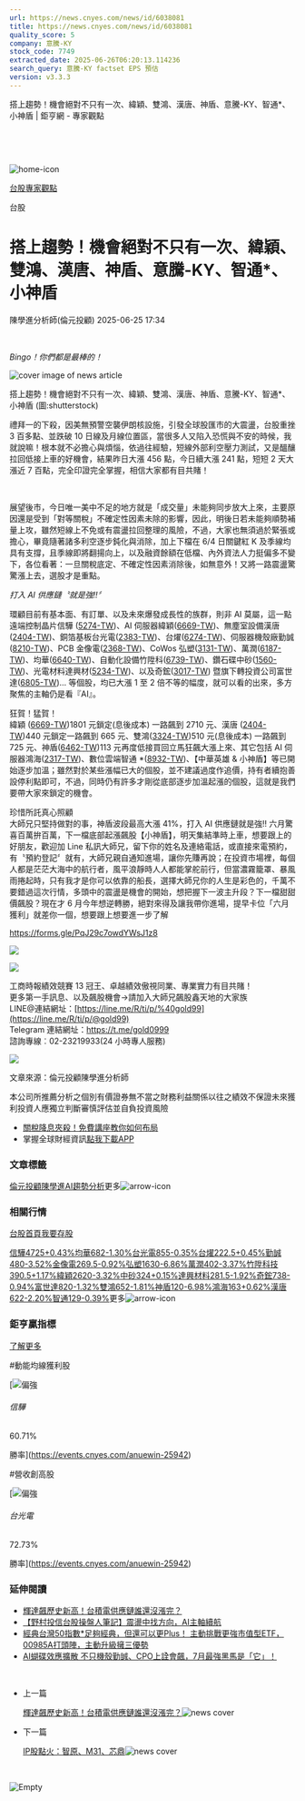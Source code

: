 ```yaml
---
url: https://news.cnyes.com/news/id/6038081
title: https://news.cnyes.com/news/id/6038081
quality_score: 5
company: 意騰-KY
stock_code: 7749
extracted_date: 2025-06-26T06:20:13.114236
search_query: 意騰-KY factset EPS 預估
version: v3.3.3
---
```


搭上趨勢！機會絕對不只有一次、緯穎、雙鴻、漢唐、神盾、意騰-KY、智通\*、小神盾 | 鉅亨網 - 專家觀點

‌

‌

![home-icon](/assets/icons/breadCrumb/symbol-icon-home.svg)

[台股](/news/cat/tw_stock)[專家觀點](/news/cat/stock_report)

台股

# 搭上趨勢！機會絕對不只有一次、緯穎、雙鴻、漢唐、神盾、意騰-KY、智通\*、小神盾

陳學進分析師(倫元投顧) 2025-06-25 17:34

‌

*Bingo！你們都是最棒的！*

![cover image of news article](/_next/image?url=https%3A%2F%2Fcimg.cnyes.cool%2Fprod%2Fnews%2F6038081%2Fl%2F58ffcfe59b896a181ed4a69613b2b083.jpg&w=3840&q=75)

搭上趨勢！機會絕對不只有一次、緯穎、雙鴻、漢唐、神盾、意騰-KY、智通\*、小神盾 (圖:shutterstock)

禮拜一的下殺，因美無預警空襲伊朗核設施，引發全球股匯市的大震盪，台股重挫 3 百多點、並跌破 10 日線及月線位置區，當很多人又陷入恐慌與不安的時候，我就說嘛！根本就不必擔心與煩惱，依過往經驗，短線外部利空壓力測試，又是醞釀拉回低接上車的好機會，結果昨日大漲 456 點，今日續大漲 241 點，短短 2 天大漲近 7 百點，完全印證完全掌握，相信大家都有目共賭！

‌

展望後市，今日唯一美中不足的地方就是「成交量」未能夠同步放大上來，主要原因還是受到「對等關稅」不確定性因素未除的影響，因此，明後日若未能夠順勢補量上攻，雖然短線上不免或有震盪拉回整理的風險，不過，大家也無須過於緊張或擔心，畢竟隨著諸多利空逐步鈍化與消除，加上下檔在 6/4 日關鍵紅 K 及季線均具有支撐，且季線即將翻揚向上，以及融資餘額在低檔、內外資法人力挺偏多不變下，各位看著：一旦關稅底定、不確定性因素消除後，如無意外！又將一路震盪驚驚漲上去，選股才是重點。

*打入 AI 供應鏈〝就是強!!〞*

環顧目前有基本面、有訂單、以及未來爆發成長性的族群，則非 AI 莫屬，這一點遠端控制晶片信驊 ([5274-TW](https://www.cnyes.com/twstock/5274))、AI 伺服器緯穎([6669-TW](https://www.cnyes.com/twstock/6669))、無塵室設備漢唐([2404-TW](https://www.cnyes.com/twstock/2404))、銅箔基板台光電([2383-TW](https://www.cnyes.com/twstock/2383))、台燿([6274-TW](https://www.cnyes.com/twstock/6274))、伺服器機殼廠勤誠([8210-TW](https://www.cnyes.com/twstock/8210))、PCB 金像電([2368-TW](https://www.cnyes.com/twstock/2368))、CoWos 弘塑([3131-TW](https://www.cnyes.com/twstock/3131))、萬潤([6187-TW](https://www.cnyes.com/twstock/6187))、均華([6640-TW](https://www.cnyes.com/twstock/6640))、自動化設備竹陞科([6739-TW](https://www.cnyes.com/twstock/6739))、鑽石碟中砂([1560-TW](https://www.cnyes.com/twstock/1560))、光電材料達興材([5234-TW](https://www.cnyes.com/twstock/5234))、以及奇鋐([3017-TW](https://www.cnyes.com/twstock/3017)) 暨旗下轉投資公司富世達([6805-TW](https://www.cnyes.com/twstock/6805))… 等個股，均已大漲 1 至 2 倍不等的幅度，就可以看的出來，多方聚焦的主軸仍是看『AI』。

狂賀！猛賀！  
緯穎 ([6669-TW](https://www.cnyes.com/twstock/6669))1801 元鎖定(息後成本) 一路飆到 2710 元、漢唐 ([2404-TW](https://www.cnyes.com/twstock/2404))440 元鎖定一路飆到 665 元、雙鴻([3324-TW](https://www.cnyes.com/twstock/3324))510 元(息後成本) 一路飆到 725 元、神盾([6462-TW](https://www.cnyes.com/twstock/6462))113 元再度低接買回立馬狂飆大漲上來、其它包括 AI 伺服器鴻海([2317-TW](https://www.cnyes.com/twstock/2317))、數位雲端智通 \*([8932-TW](https://www.cnyes.com/twstock/8932))、【中華英雄 & 小神盾】等已開始逐步加溫；雖然對於某些漲幅已大的個股，並不建議過度作追價，持有者續抱善設停利點即可，不過，同時仍有許多才剛從底部逐步加溫起漲的個股，這就是我們要帶大家來鎖定的機會。

珍惜所託真心照顧  
大師兄只堅持做對的事，神盾波段最高大漲 41%，打入 AI 供應鏈就是強!! 六月驚喜百萬拚百萬，下一檔底部起漲飆股【小神盾】，明天集結準時上車，想要跟上的好朋友，歡迎加 Line 私訊大師兄，留下你的姓名及連絡電話，或直接來電預約，有〝預約登記〞就有，大師兄親自通知進場，讓你先賺再說；在投資市場裡，每個人都是茫茫大海中的航行者，風平浪靜時人人都能掌舵前行，但當濃霧籠罩、暴風雨捲起時，只有我才是你可以依靠的船長，選擇大師兄你的人生是彩色的，千萬不要錯過這次行情，多頭中的震盪是機會的開始，想把握下一波主升段？下一檔甜甜價飆股？現在才 6 月今年想逆轉勝，絕對來得及讓我帶你進場，提早卡位「六月獲利」就差你一個，想要跟上想要進一步了解

<https://forms.gle/PqJ29c7owdYWsJ1z8>

![](https://cimg.cnyes.cool/prod/news/6038081/l/cda37eb22aa1d3a39ee4051312c25316.jpg)

![](https://cimg.cnyes.cool/prod/news/6038081/l/8997789e562d88bedfac2a91db6a8d25.jpg)

工商時報績效競賽 13 冠王、卓越績效傲視同業、專業實力有目共賭！  
更多第一手訊息、以及飆股機會→請加入大師兄飆股鑫天地的大家族  
LINE@連結網址：[https://line.me/R/ti/p/%40gold99](https://line.me/R/ti/p/@gold99)  
Telegram 連結網址：<https://t.me/gold0999>  
諮詢專線︰02-23219933(24 小時專人服務)

![](https://cimg.cnyes.cool/prod/news/6038081/l/7d9361b1ef17b4cec3820f6240923895.jpg)

文章來源：倫元投顧陳學進分析師

本公司所推薦分析之個別有價證券無不當之財務利益關係以往之績效不保證未來獲利投資人應獨立判斷審慎評估並自負投資風險

* [關稅降息夾殺！免費講座教你如何布局](https://www.rsc.com.tw/Cnyes_RSC/SeminarBooking2025InvestmentOutlook.aspx?utm_source=anue&utm_medium=usstocks_end)
* 掌握全球財經資訊[點我下載APP](http://www.cnyes.com/app/?utm_source=mweb&utm_medium=HamMenuBanner&utm_campaign=fixed&utm_content=entr)

### 文章標籤

[倫元投顧](https://news.cnyes.com/tag/倫元投顧 "倫元投顧")[陳學進](https://news.cnyes.com/tag/陳學進 "陳學進")[AI](https://news.cnyes.com/tag/AI "AI")[趨勢分析](https://news.cnyes.com/tag/趨勢分析 "趨勢分析")更多![arrow-icon](/assets/icons/arrows/arrow-down.svg)

### 相關行情

[台股首頁](https://www.cnyes.com/twstock)[我要存股](https://supr.link/8OHaU)

[信驊4725+0.43%](https://www.cnyes.com/twstock/5274)[均華682-1.30%](https://www.cnyes.com/twstock/6640)[台光電855-0.35%](https://www.cnyes.com/twstock/2383)[台燿222.5+0.45%](https://www.cnyes.com/twstock/6274)[勤誠480-3.52%](https://www.cnyes.com/twstock/8210)[金像電269.5-0.92%](https://www.cnyes.com/twstock/2368)[弘塑1630-6.86%](https://www.cnyes.com/twstock/3131)[萬潤402-3.37%](https://www.cnyes.com/twstock/6187)[竹陞科技390.5+1.17%](https://www.cnyes.com/twstock/6739)[緯穎2620-3.32%](https://www.cnyes.com/twstock/6669)[中砂324+0.15%](https://www.cnyes.com/twstock/1560)[達興材料281.5-1.92%](https://www.cnyes.com/twstock/5234)[奇鋐738-0.94%](https://www.cnyes.com/twstock/3017)[富世達820-1.32%](https://www.cnyes.com/twstock/6805)[雙鴻652-1.81%](https://www.cnyes.com/twstock/3324)[神盾120-6.98%](https://www.cnyes.com/twstock/6462)[鴻海163+0.62%](https://www.cnyes.com/twstock/2317)[漢唐622-2.20%](https://www.cnyes.com/twstock/2404)[智通129-0.39%](https://www.cnyes.com/twstock/8932)更多![arrow-icon](/assets/icons/arrows/arrow-down.svg)

### 鉅亨贏指標

[了解更多](https://events.cnyes.com/anuewin-25942)

#動能均線獲利股

[![偏強](/assets/icons/win-indicator/long.svg)

###### 信驊

60.71%

勝率](https://events.cnyes.com/anuewin-25942)

#營收創高股

[![偏強](/assets/icons/win-indicator/long.svg)

###### 台光電

72.73%

勝率](https://events.cnyes.com/anuewin-25942)

### 延伸閱讀

* [輝達飆歷史新高！台積電供應鏈誰還沒漲完？](/news/id/6039499)
* [【野村投信台股操盤人筆記】震盪中找方向，AI主軸續航](/news/id/6039175)
* [經典台灣50指數\*足夠經典，但還可以更Plus！ 主動挑戰更強市值型ETF， 00985A打頭陣，主動升級擁三優勢](/news/id/6037206)
* [AI蝴碟效應擴散 不只機殼勤誠、CPO上詮會飆，7月最強黑馬是「它」！](/news/id/6036933)

‌

* 上一篇

  [輝達飆歷史新高！台積電供應鏈誰還沒漲完？](/news/id/6039499)![news cover](https://cimg.cnyes.cool/prod/news/6039499/m/70faeac0e184c9871c4e9eb6215771a3.jpg)
* 下一篇

  [IP股點火：智原、M31、芯鼎](/news/id/6037794)![news cover](https://cimg.cnyes.cool/prod/news/6037794/m/c69430570326c07077dc86547abf55a0.jpg)

‌

![Empty](/assets/icons/skeleton/empty-image.svg)

‌